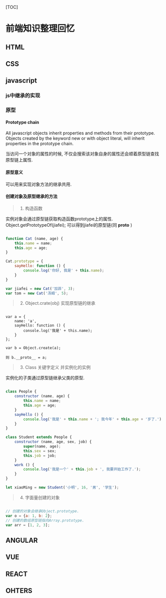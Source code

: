 [TOC]

# 前端知识整理回忆

## HTML


## CSS
 
## javascript

### js中继承的实现



### 原型

#### Prototype chain

All javascript objects inherit properties and methods from their prototype. Objects created by the keyword new or with object literal, will inherit properties in the prototype chain.

当访问一个对象的属性的时候, 不仅会搜索该对象自身的属性还会顺着原型链查找原型链上属性. 

#### 原型意义

可以用来实现对象方法的继承共用.

#### 创建对象及原型继承的方法

>1. 构造函数

实例对象会通过原型链获取构造函数prototype上的属性.
Object.getPrototypeOf(jiafei); 可以得到jiafei的原型链(同 __proto__ )

```javascript

function Cat (name, age) {
    this.name = name;
    this.age = age;
}

Cat.prototype = {
    sayHello: function () {
        console.log('你好, 我是' + this.name);
    }
}

var jiafei = new Cat('加菲', 3);
var tom = new Cat('汤姆', 5);

```

>2. Object.crate(obj) 实现原型链的继承 

```javacript

var a = {
    name: 'a',
    sayHello: function () {
        console.log('我是' + this.name);
    }
};

var b = Object.create(a);

则 b.__proto__ = a;

```

>3. Class 关键字定义 并实例化的实例

实例化的子类通过原型链继承父类的原型.

```javascript

class People {
    constructor (name, age) {
        this.name = name;
        this.age = age;
    }
    sayHello () {
        console.log('我是' + this.name + '; 我今年' + this.age + '岁了.');
    }
}

class Student extends People {
    constructor (name, age, sex, job) {
        super(name, age);
        this.sex = sex;
        this.job = job;
    }
    work () {
        console.log('我是一个' + this.job + ', 我要开始工作了.');
    }
}

let xiaoMing = new Student('小明', 16, '男', '学生');

```


>4. 字面量创建的对象

```javascript

// 创建的对象会继承Object.prototype.
var o = {a: 1, b: 2};
// 创建的数组原型链指向Array.prototype.
var arr = [1, 2, 3];


```

## ANGULAR

## VUE

## REACT

## OHTERS